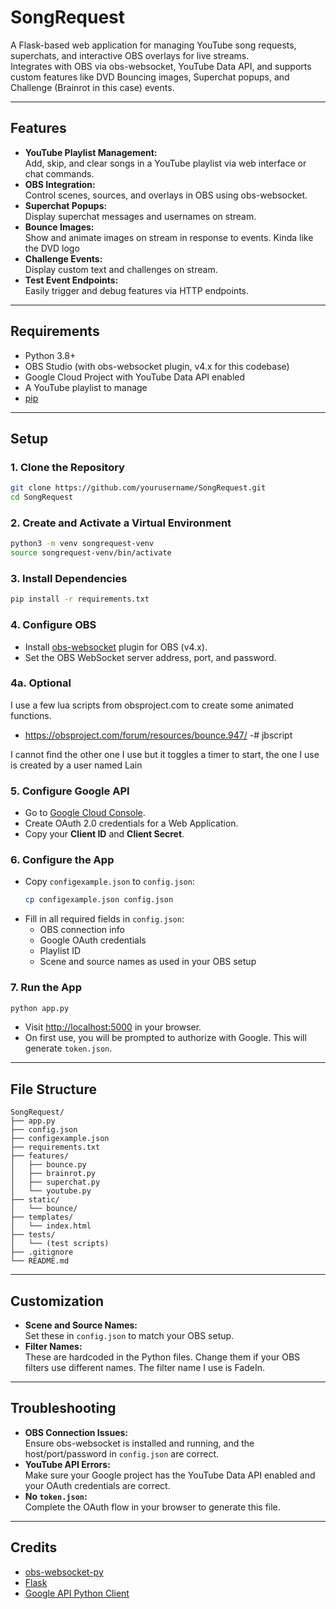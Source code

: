 # SongRequest

A Flask-based web application for managing YouTube song requests, superchats, and interactive OBS overlays for live streams.  
Integrates with OBS via obs-websocket, YouTube Data API, and supports custom features like DVD Bouncing images, Superchat popups, and Challenge (Brainrot in this case) events.

---

## Features

- **YouTube Playlist Management:**  
  Add, skip, and clear songs in a YouTube playlist via web interface or chat commands.
- **OBS Integration:**  
  Control scenes, sources, and overlays in OBS using obs-websocket.
- **Superchat Popups:**  
  Display superchat messages and usernames on stream.
- **Bounce Images:**  
  Show and animate images on stream in response to events. Kinda like the DVD logo
- **Challenge Events:**  
  Display custom text and challenges on stream.
- **Test Event Endpoints:**  
  Easily trigger and debug features via HTTP endpoints.

---

## Requirements

- Python 3.8+
- OBS Studio (with obs-websocket plugin, v4.x for this codebase)
- Google Cloud Project with YouTube Data API enabled
- A YouTube playlist to manage
- [pip](https://pip.pypa.io/en/stable/)

---

## Setup

### 1. Clone the Repository

```sh
git clone https://github.com/yourusername/SongRequest.git
cd SongRequest
```

### 2. Create and Activate a Virtual Environment

```sh
python3 -m venv songrequest-venv
source songrequest-venv/bin/activate
```

### 3. Install Dependencies

```sh
pip install -r requirements.txt
```

### 4. Configure OBS

- Install [obs-websocket](https://github.com/obsproject/obs-websocket) plugin for OBS (v4.x).
- Set the OBS WebSocket server address, port, and password.

### 4a. Optional

I use a few lua scripts from obsproject.com to create some animated functions.

- https://obsproject.com/forum/resources/bounce.947/ 
-# jbscript

I cannot find the other one I use but it toggles a timer to start, the one I use is created by a user named Lain

### 5. Configure Google API

- Go to [Google Cloud Console](https://console.cloud.google.com/apis/credentials).
- Create OAuth 2.0 credentials for a Web Application.
- Copy your **Client ID** and **Client Secret**.

### 6. Configure the App

- Copy `configexample.json` to `config.json`:
  ```sh
  cp configexample.json config.json
  ```
- Fill in all required fields in `config.json`:
  - OBS connection info
  - Google OAuth credentials
  - Playlist ID
  - Scene and source names as used in your OBS setup

### 7. Run the App

```sh
python app.py
```

- Visit [http://localhost:5000](http://localhost:5000) in your browser.
- On first use, you will be prompted to authorize with Google. This will generate `token.json`.


---

## File Structure

```
SongRequest/
├── app.py
├── config.json
├── configexample.json
├── requirements.txt
├── features/
│   ├── bounce.py
│   ├── brainrot.py
│   ├── superchat.py
│   └── youtube.py
├── static/
│   └── bounce/
├── templates/
│   └── index.html
├── tests/
│   └── (test scripts)
├── .gitignore
└── README.md
```

---

## Customization

- **Scene and Source Names:**  
  Set these in `config.json` to match your OBS setup.
- **Filter Names:**  
  These are hardcoded in the Python files. Change them if your OBS filters use different names. The filter name I use is FadeIn.

---

## Troubleshooting

- **OBS Connection Issues:**  
  Ensure obs-websocket is installed and running, and the host/port/password in `config.json` are correct.
- **YouTube API Errors:**  
  Make sure your Google project has the YouTube Data API enabled and your OAuth credentials are correct.
- **No `token.json`:**  
  Complete the OAuth flow in your browser to generate this file.


---

## Credits

- [obs-websocket-py](https://github.com/Elektordi/obs-websocket-py)
- [Flask](https://flask.palletsprojects.com/)
- [Google API Python Client](https://github.com/googleapis/google-api-python-client)